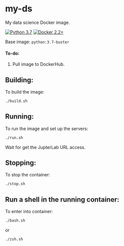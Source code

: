 # my-ds
My data science Docker image.


[![Python 3.7](https://img.shields.io/badge/Python-3.7-gree.svg)](https://www.python.org/downloads/release/python-370/)
[![Docker 2.2+](https://img.shields.io/badge/Docker-2.2+-blue.svg)](https://www.python.org/downloads/release/python-370/)


Base image: `python:3.7-buster`

#### To-do:
1) Pull image to DockerHub.

## Building:
To build the image:

```bash
./build.sh
```

## Running:
To run the image and set up the servers:

```bash
./run.sh
```

Wait for get the JupterLab URL access.

## Stopping:
To stop the container:

```bash
./stop.sh
```

## Run a shell in the running container: 
To enter into container:

```bash
./bash.sh
```

or 

```bash
./zsh.sh
```

